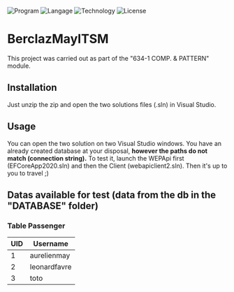 ![Program](https://img.shields.io/badge/program-Visual%20Studio-blueviolet)
![Langage](https://img.shields.io/badge/langage-C%23-brightgreen)
![Technology](https://img.shields.io/badge/technology-.NET%20Framework%204.7.2-blue)
![License](https://img.shields.io/badge/license-MIT-green)

# BerclazMayITSM

This project was carried out as part of the "634-1 COMP. & PATTERN" module.

## Installation

Just unzip the zip and open the two solutions files (.sln) in Visual Studio.

## Usage

You can open the two solution on two Visual Studio windows. You have an already created database at your disposal, **however the paths do not match (connection string).**
To test it, launch the WEPApi first (EFCoreApp2020.sln) and then the Client (webapiclient2.sln).
Then it's up to you to travel ;)

## Datas available for test (data from the db in the "DATABASE" folder)
### Table Passenger

| UID  | Username |
| ------------- | ------------- |
| 1  | aurelienmay  |
| 2  | leonardfavre  |
| 3  | toto  |
